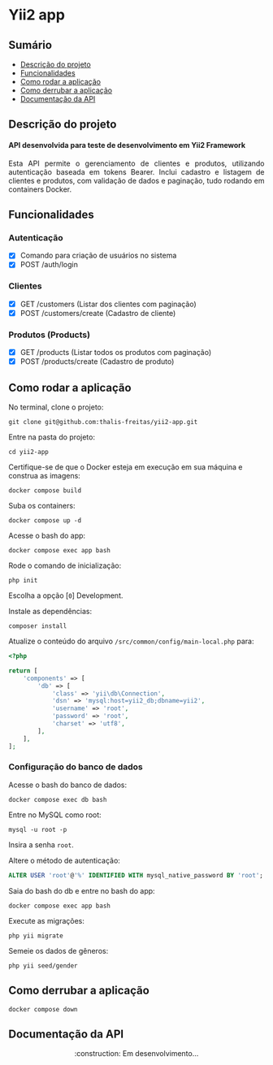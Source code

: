 # Yii2 app

## Sumário
  * [Descrição do projeto](#descrição-do-projeto)
  * [Funcionalidades](#funcionalidades)
  * [Como rodar a aplicação](#como-rodar-a-aplicação)
  * [Como derrubar a aplicação](#como-derrubar-a-aplicação)
  * [Documentação da API](#documentação-da-api)

## Descrição do projeto

<h4 align="justify">API desenvolvida para teste de desenvolvimento em Yii2 Framework</h4>
<p align="justify">Esta API permite o gerenciamento de clientes e produtos, utilizando autenticação baseada em tokens Bearer. Inclui cadastro e listagem de clientes e produtos, com validação de dados e paginação, tudo rodando em containers Docker.</p>

## Funcionalidades

### Autenticação
- [x] Comando para criação de usuários no sistema
- [x] POST /auth/login

### Clientes
- [x] GET /customers (Listar dos clientes com paginação)
- [x] POST /customers/create (Cadastro de cliente)

### Produtos (Products)
- [x] GET /products (Listar todos os produtos com paginação)
- [x] POST /products/create (Cadastro de produto)

## Como rodar a aplicação

No terminal, clone o projeto:

```
git clone git@github.com:thalis-freitas/yii2-app.git
```

Entre na pasta do projeto:

```
cd yii2-app
```

Certifique-se de que o Docker esteja em execução em sua máquina e construa as imagens:

```
docker compose build
```

Suba os containers:

```
docker compose up -d

```
Acesse o bash do app:

```
docker compose exec app bash

```
Rode o comando de inicialização:

```
php init

```
Escolha a opção [`0`] Development.

Instale as dependências:

```
composer install

```

Atualize o conteúdo do arquivo `/src/common/config/main-local.php` para:

```php
<?php

return [
    'components' => [
        'db' => [
            'class' => 'yii\db\Connection',
            'dsn' => 'mysql:host=yii2_db;dbname=yii2',
            'username' => 'root',
            'password' => 'root',
            'charset' => 'utf8',
        ],
    ],
];

```

### Configuração do banco de dados

Acesse o bash do banco de dados:

```
docker compose exec db bash

```

Entre no MySQL como root:

```
mysql -u root -p

```

Insira a senha `root`.

Altere o método de autenticação:

```sql
ALTER USER 'root'@'%' IDENTIFIED WITH mysql_native_password BY 'root';
```

Saia do bash do db e entre no bash do app:
```
docker compose exec app bash

```

Execute as migrações:

```
php yii migrate

```
Semeie os dados de gêneros:
```
php yii seed/gender

```

## Como derrubar a aplicação

```
docker compose down
```

## Documentação da API

<div align="center">
  :construction: Em desenvolvimento...
</div>

